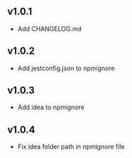 ## v1.0.1
* Add CHANGELOG.md

## v1.0.2
* Add jestconfig.json to npmignore

## v1.0.3
* Add idea to npmignore

## v1.0.4
* Fix idea folder path in npmignore file